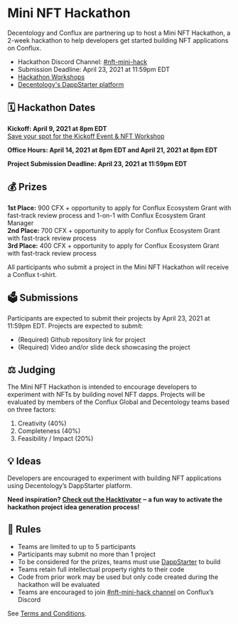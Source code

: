# Mini NFT Hackathon
Decentology and Conflux are partnering up to host a Mini NFT Hackathon, a 2-week hackathon to help developers get started building NFT applications on Conflux.
* Hackathon Discord Channel: [#nft-mini-hack](https://discord.gg/P3bygCDxJn)
* Submission Deadline: April 23, 2021 at 11:59pm EDT
* [Hackathon Workshops](https://www.crowdcast.io/e/kickstart-dapps/)
* [Decentology's DappStarter platform](https://dappstarter.decentology.com/)

##  :spiral_calendar: Hackathon Dates
**Kickoff: April 9, 2021 at 8pm EDT**<br>
[Save your spot for the Kickoff Event & NFT Workshop](https://www.crowdcast.io/e/kickstart-dapps/2)

**Office Hours: April 14, 2021 at 8pm EDT and April 21, 2021 at 8pm EDT**

**Project Submission Deadline: April 23, 2021 at 11:59pm EDT**

## :moneybag: Prizes
**1st Place:** 900 CFX + opportunity to apply for Conflux Ecosystem Grant with fast-track review process and 1-on-1 with Conflux Ecosystem Grant Manager<br>
**2nd Place:** 700 CFX + opportunity to apply for Conflux Ecosystem Grant with fast-track review process<br>
**3rd Place:** 400 CFX + opportunity to apply for Conflux Ecosystem Grant with fast-track review process

All participants who submit a project in the Mini NFT Hackathon will receive a Conflux t-shirt.

## :ballot_box: Submissions
Participants are expected to submit their projects by April 23, 2021 at 11:59pm EDT. Projects are expected to submit:
* (Required) Github repository link for project
* (Required) Video and/or slide deck showcasing the project

## :balance_scale: Judging
The Mini NFT Hackathon is intended to encourage developers to experiment with NFTs by building novel NFT dapps. Projects will be evaluated by members of the Conflux Global and Decentology teams based on three factors:
1. Creativity (40%)
2. Completeness (40%)
3. Feasibility / Impact (20%)

## :bulb: Ideas
Developers are encouraged to experiment with building NFT applications using Decentology’s DappStarter platform. 

**Need inspiration? [Check out the Hacktivator](https://github.com/decentology/conflux-mini-nft-hackathon/blob/main/ideas.md) ‒ a fun way to activate the hackathon project idea generation process!**

## :page_facing_up: Rules
* Teams are limited to up to 5 participants
* Participants may submit no more than 1 project
* To be considered for the prizes, teams must use [DappStarter](https://dappstarter.decentology.com/) to build
* Teams retain full intellectual property rights to their code
* Code from prior work may be used but only code created during the hackathon will be evaluated
* Teams are encouraged to join [#nft-mini-hack channel](https://discord.gg/P3bygCDxJn) on Conflux’s Discord 

See [Terms and Conditions](https://github.com/decentology/conflux-mini-nft-hackathon/blob/main/terms-and-conditions.md).
